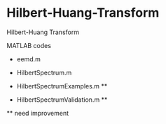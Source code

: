 # Hilbert-Huang-Transform
Hilbert-Huang Transform 

MATLAB codes

* eemd.m 

* HilbertSpectrum.m 

* HilbertSpectrumExamples.m **

* HilbertSpectrumValidation.m **

** need improvement

